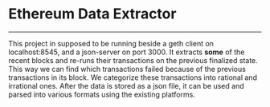 # Ethereum Data Extractor
------
This project in supposed to be running beside a geth client on localhost:8545, and a json-server on port 3000.
It extracts **some** of the recent blocks and re-runs their transactions on the previous finalized state. This way we can find which transactions failed because of the previous transactions in its block. We categorize these transactions into rational and irrational ones.
After the data is stored as a json file, it can be used and parsed into various formats using the existing platforms.
